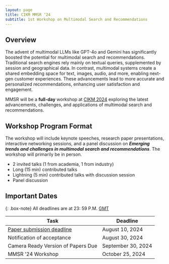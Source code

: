 ```yaml
---
layout: page
title: CIKM MMSR ‘24 
subtitle: 1st Workshop on Multimodal Search and Recommendations
---
```


## Overview

The advent of multimodal LLMs like GPT-4o and Gemini has significantly boosted the potential for multimodal search and recommendations. Traditional search engines rely mainly on textual queries, supplemented by session and geographical data. In contrast, multimodal systems create a shared embedding space for text, images, audio, and more, enabling next-gen customer experiences. These advancements lead to more accurate and personalized recommendations, enhancing user satisfaction and engagement.

MMSR will be a **full-day** workshop at [CIKM 2024](https://cikm2024.org/) exploring the latest advancements, challenges, and applications of multimodal search and recommendations.

## Workshop Program Format

The workshop will include keynote speeches, research paper presentations, interactive networking sessions, and a panel discussion on **_Emerging trends and challenges in multimodal search and recommendations_**. The workshop will primarily be in person.

- 2 invited talks (1 from academia, 1 from industry)
- Long (15 min) contributed talks
- Lightning (5 min) contributed talks with discussion session
- Panel discussion

## Important Dates

{: .box-note}
All deadlines are at 23: 59 P.M. [GMT](https://www.worldtimeserver.com/time-zones/gmt/)


| Task                                    | Deadline              |
| --------------------------------------- | --------------------- |
| [Paper submission deadline](https://openreview.net/group?id=ACM.org/CIKM/2024/Workshop/MMSR)               | August 10, 2024         |
| Notification of acceptance              | August 30, 2024       |
| Camera Ready Version of Papers Due      | September 30, 2024    |
| MMSR '24 Workshop                       |  October 25, 2024     |
